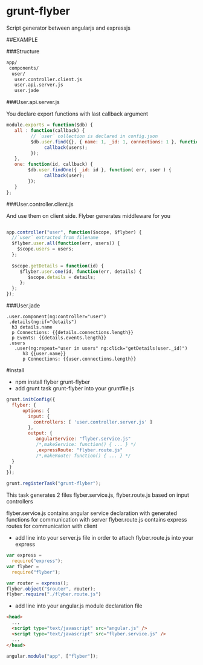 # grunt-flyber
Script generator between angularjs and expressjs 

##EXAMPLE

###Structure

```sh
app/
 components/
  user/
   user.controller.client.js
   user.api.server.js
   user.jade
```

###User.api.server.js

You declare export functions with last callback argument

```Javascript 
module.exports = function($db) {
   all : function(callback) {
         // `user` collection is declared in config.json
         $db.user.find({}, { name: 1, _id: 1, connections: 1 }, function( err, users)  {
              callback(users);
         });
   },
   one: function(id, callback) {
        $db.user.findOne({ _id: id }, function( err, user ) {
              callback(user);
        });
   }
};
```

###User.controller.client.js

And use them on client side. Flyber generates middleware for you





```Javascript 

app.controller("user", function($scope, $flyber) {
  //`user` extracted from filename
  $flyber.user.all(function(err, users)) {
    $scope.users = users;
  };
  
  $scope.getDetails = function(id) {
     $flyber.user.one(id, function(err, details) { 
        $scope.details = details;
     };
  };
});

```

###User.jade

```Jade 
.user.component(ng:controller="user")
 .details(ng:if="details")
  h3 details.name
  p Connections: {{details.connections.length}}
  p Events: {{details.events.length}}
 .users
   .user(ng:repeat="user in users" ng:click="getDetails(user._id)")
      h3 {{user.name}}
      p Connections: {{user.connections.length}}
```





#install
* npm install flyber grunt-flyber
* add grunt task grunt-flyber into your gruntfile.js

```Javascript
grunt.initConfig({
  flyber: {
      options: {
        input: {
          controllers: [ 'user.controller.server.js' ]
        },
        output: {
           angularService: "flyber.service.js"
           /*,makeService: function() { ... } */
           ,expressRoute: "flyber.route.js"
           /*,makeRoute: function() { ... } */
  }
 }
});

grunt.registerTask("grunt-flyber");
```
This task generates 2 files flyber.service.js, flyber.route.js based on input controllers

flyber.service.js contains angular service declaration with generated functions for communication with server
flyber.route.js contains express routes for communication with client

* add line into your server.js file in order to attach flyber.route.js into your express

```Javascript
var express = 
  require("express");
var flyber = 
  require("flyber");

var router = express();
flyber.object("$router", router);
flyber.require("./flyber.route.js")
```

* add line into your angular.js module declaration file

```Html
<head>
  ...
  <script type="text/javascript" src="angular.js" />
  <script type="text/javascript" src="flyber.service.js" />
  ...
</head>
```

```Javascript
angular.module("app", ["flyber"]);
```
